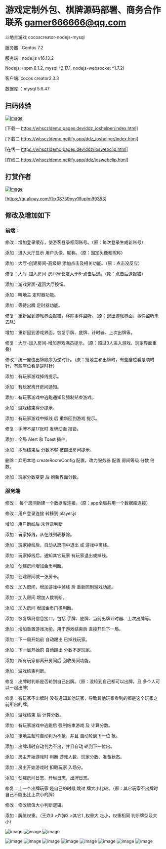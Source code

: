 # 游戏定制外包、棋牌源码部署、商务合作 联系 gamer666666@qq.com

斗地主游戏 cocoscreator-nodejs-mysql

服务器 : Centos 7.2

服务端 : node.js v16.13.2  

Nodejs: (npm 8.1.2, mysql ^2.17.1, nodejs-websocket ^1.7.2)

客户端: cocos creator2.3.3

数据库 ：mysql 5.6.47


## 扫码体验
[![image ](https://raw.githubusercontent.com/whsczl007/ddz_game_cocoscreater_nodejs/master/image/qr_url.png)](https://whsczldemo.pages.dev/ddz_ioshelper/index.html)

[下载一 https://whsczldemo.pages.dev/ddz_ioshelper/index.html]

[下载二 https://whsczldemo.netlify.app/ddz_ioshelper/index.html]

[在线一 https://whsczldemo.pages.dev/ddz/ioswebclip.html]

[在线二 https://whsczldemo.netlify.app/ddz/ioswebclip.html]

## 打赏作者
[![image ](https://raw.githubusercontent.com/whsczl007/ddz_game_cocoscreater_nodejs/master/image/alipays.png)](https://qr.alipay.com/fkx08759pyy1lfuphn99353)

[https://qr.alipay.com/fkx08759pyy1lfuphn99353]
## 修改及增加如下

### 前端：
 修改：增加登录缓存，使游客登录相同账号。（原：每次登录生成新账号） 
 
 添加：进入大厅显示 用户头像、昵称。（原：固定头像和昵称）
 
 添加：大厅-创建房间-高级房 添加点击及相关功能。（原：点击没反应）
 
 修复：大厅-加入房间-房间号长度大于6-点击后退。（原：点击后退报错）
 
 添加：游戏界面-返回大厅按钮。
 
 添加：叫地主 定时器功能。
 
 添加：等待出牌 定时器功能。
 
 修复：重新回到游戏界面报错，移除事件监听。（原：退出游戏界面，事件监听未去除）
 
 增加：重新回到游戏界面，恢复手牌、底牌、计时器、上次出牌等。
 
 修复：大厅-加入房间-增加游戏满员提示。（原：超过3人进入游戏、玩家界面重叠）
 
 修改：统一座位出牌顺序为逆时针。（原：抢地主和出牌时，有些座位看是顺时针，有些座位看是逆时针）
 
 添加：有玩家游戏掉线提示。
 
 添加：有玩家离开房间通知。
 
 添加：有玩家游戏中逃跑通知及强制结束游戏。 
 
 添加：游戏结束得分提示。
 
 添加：有玩家游戏中掉线 后  重新回到游戏 提示。
 
 修复：手牌不是17张时 发牌动画 报错。
 
 添加：全局 Alert 和 Toast 插件。
 
 添加：本局结束后 分数不够 被踢出房间提示。
 
 删除：弃用本地 createRoomConfig 配置，改为服务器 配置 房间等级 分数 倍数。
 
 添加：玩家分数变更 后 刷新界面分数。
 
 
### 服务端
 修改： 每个房间新建一个数据库连接。（原：app全局共用一个数据库连接）
 
 修改：用户登录连接 转移到 player.js
 
 增加：用户断线后 未登录判断
 
 添加：玩家掉线，从在线列表移除。
 
 添加：玩家掉线后，自动从房间中退出 或 游戏中离线。

 添加：玩家掉线后，通知其它玩家 有玩家退出或掉线。
 
 添加：创建房间增加金币判断。
 
 添加：创建房间减一张房卡。
 
 修改：加入房间，增加游戏中掉线 后 重新回到游戏功能。
 
 添加：加入房间 增加人数判断。
 
 添加：加入房间 增加金币门槛判断。
 
 添加：恢复牌局信息接口，包括 手牌、底牌、当前出牌计时器、上次出牌等。
 
 添加：增加重置游戏功能，用于游戏结束后 直接开启下一局。
 
 添加：下一局开始前 自动踢出 已掉线玩家。
 
 添加：下一局开始前 自动踢出 分数不足玩家。
 
 添加：所有玩家都离开房间后 回收房间功能。
 
 添加：游戏结束判断。
 
 修复：出牌时判断是否轮到自己出牌。（原：没轮到自己都可以出牌，且 多个人可以一起出牌）
 
 修复：有玩家不出牌时 没有通知其他玩家，导致其他玩家看到的都是这个玩家之前所出的牌。
 
 添加：游戏结束 后 计算分数。
 
 添加：有玩家游戏中逃跑后  强制结束游戏 及 计算分数。
 
 添加：抢地主超时自动判为不抢，并且 自动轮到下一位 抢。
 
 添加：出牌超时自动判为不出，并且自动 轮到下一位出。
 
 添加：房主开始游戏时 判断 游戏人数、玩家分数、准备状态。

 添加：房主开始游戏时 扣取玩家 入场分。
 
 添加：创建房间日志、开局日志、出牌日志。
 
 修复：上一个出牌玩家 是自己的时候 跳过 牌大小比较。（原：其它玩家不出牌时 自己不能出比上次小的牌）

 修改：修改牌值大小判断逻辑。
 
 添加：牌值权重。（王炸3 >炸弹2 >其它1 ,权重大 吃小，权重相同 判断牌型及大小） 



![image ](https://ddzservernode.al666666.cn/c2.png)
![image ](https://ddzservernode.al666666.cn/c5.png)
![image ](https://ddzservernode.al666666.cn/c7.png)

![image ](https://raw.githubusercontent.com/whsczl007/ddz_game_cocoscreater_nodejs/master/image/1.png)
![image ](https://raw.githubusercontent.com/whsczl007/ddz_game_cocoscreater_nodejs/master/image/2.png)
![image ](https://raw.githubusercontent.com/whsczl007/ddz_game_cocoscreater_nodejs/master/image/3.png)
![image ](https://raw.githubusercontent.com/whsczl007/ddz_game_cocoscreater_nodejs/master/image/4.png)
![image ](https://raw.githubusercontent.com/whsczl007/ddz_game_cocoscreater_nodejs/master/image/5.png)
![image ](https://raw.githubusercontent.com/whsczl007/ddz_game_cocoscreater_nodejs/master/image/6.png)
![image ](https://raw.githubusercontent.com/whsczl007/ddz_game_cocoscreater_nodejs/master/image/7.png)
![image ](https://raw.githubusercontent.com/whsczl007/ddz_game_cocoscreater_nodejs/master/image/8.png)








